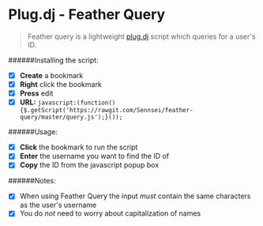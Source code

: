 # Plug.dj - Feather Query

> Feather query is a lightweight [plug.dj](https://www.plug.dj/superfuntime-3 "*Click Me* for the BEST community!") script which queries for a user's ID.

######Installing the script:                                                                                          

- [x] **Create** a bookmark                                                                                                              
- [x] **Right** click the bookmark
- [x] **Press** edit                                                                                                  
- [x] **URL:** `javascript:(function(){$.getScript('https://rawgit.com/Sennsei/feather-query/master/query.js');}());`

######Usage:
- [x] **Click** the bookmark to run the script
- [x] **Enter** the username you want to find the ID of
- [x] **Copy** the ID from the javascript popup box

######Notes:
- [x] When using Feather Query the input _must_ contain the same characters as the user's username
- [x] You do _not_ need to worry about capitalization of names
